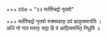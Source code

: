 +++
title = "२२ मर्तश्चिद्वो नृतवो"

+++
मर्त॑श्चिद्वो नृतवो रुक्मवक्षस॒ उप॑ भ्रातृ॒त्वमाय॑ति ।  
अधि॑ नो गात मरुतः॒ सदा॒ हि व॑ आपि॒त्वमस्ति॒ निध्रु॑वि ॥